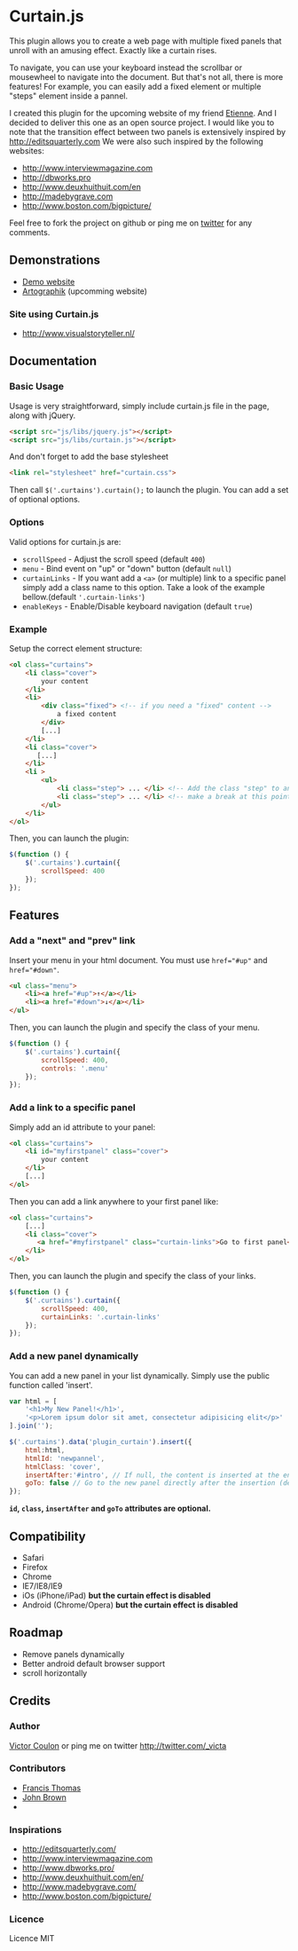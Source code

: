 Curtain.js
========================================

This plugin allows you to create a web page with multiple fixed panels that unroll with an amusing effect. Exactly like a curtain rises.
 
To navigate, you can use your keyboard instead the scrollbar or mousewheel to navigate into the document. 
But that's not all, there is more features! For example, you can easily add a fixed element or multiple "steps" element inside a pannel.

I created this plugin for the upcoming website of my friend [Etienne](http://artographik.fr/). And I decided to deliver this one as an open source project.
I would like you to note that the transition effect between two panels is extensively inspired by http://editsquarterly.com
We were also such inspired by the following websites:

* http://www.interviewmagazine.com
* http://dbworks.pro
* http://www.deuxhuithuit.com/en
* http://madebygrave.com
* http://www.boston.com/bigpicture/

Feel free to fork the project on github or ping me on [twitter](http://twitter.com/_victa) for any comments.

## Demonstrations

* [Demo website](http://curtain.victorcoulon.fr)
* [Artographik](http://artographik.fr/) (upcomming website)

### Site using Curtain.js

* http://www.visualstoryteller.nl/

## Documentation

### Basic Usage

Usage is very straightforward, simply include curtain.js file in the page, along with jQuery.

```html
<script src="js/libs/jquery.js"></script>  
<script src="js/libs/curtain.js"></script>
```

And don't forget to add the base stylesheet

```html
<link rel="stylesheet" href="curtain.css">
```
Then call ``$('.curtains').curtain();`` to launch the plugin. You can add a set of optional options.

### Options

Valid options for curtain.js are:

* ``scrollSpeed`` - Adjust the scroll speed (default ``400``)
* ``menu`` - Bind event on "up" or "down" button (default ``null``)
* ``curtainLinks`` - If you want add a ``<a>`` (or multiple) link to a specific panel simply add a class name to this option. Take a look of the example bellow.(default ``'.curtain-links'``)
* ``enableKeys`` - Enable/Disable keyboard navigation (default ``true``)

### Example

Setup the correct element structure:

```html
<ol class="curtains">
    <li class="cover"> 
        your content
    </li>
    <li>
        <div class="fixed"> <!-- if you need a "fixed" content -->
            a fixed content
        </div>
        [...]
    </li>
    <li class="cover">
       [...]
    </li>
    <li >
        <ul>
            <li class="step"> ... </li> <!-- Add the class "step" to an element to  -->
            <li class="step"> ... </li> <!-- make a break at this point with keyboard controls  -->
        </ul>
    </li>
</ol>
```

Then, you can launch the plugin:

```js
$(function () {
    $('.curtains').curtain({
        scrollSpeed: 400
    });
});

```
## Features

### Add a "next" and "prev" link

Insert your menu in your html document. You must use ``href="#up"`` and ``href="#down"``.

```html
<ul class="menu">
    <li><a href="#up">↑</a></li>
    <li><a href="#down">↓</a></li>
</ul>
```

Then, you can launch the plugin and specify the class of your menu.

```js
$(function () {
    $('.curtains').curtain({
        scrollSpeed: 400,
        controls: '.menu'
    });
});
```

### Add a link to a specific panel

Simply add an id attribute to your panel:

```html
<ol class="curtains">
    <li id="myfirstpanel" class="cover"> 
        your content
    </li>
    [...]
</ol>
```

Then you can add a link anywhere to your first panel like:

```html
<ol class="curtains">
    [...]
    <li class="cover">
       <a href="#myfirstpanel" class="curtain-links">Go to first panel</a>
    </li>
</ol>
```


Then, you can launch the plugin and specify the class of your links.

```js
$(function () {
    $('.curtains').curtain({
        scrollSpeed: 400,
        curtainLinks: '.curtain-links'
    });
});
```

### Add a new panel dynamically

You can add a new panel in your list dynamically. Simply use the public function called 'insert'.


```js
var html = [
    '<h1>My New Panel!</h1>',
    '<p>Lorem ipsum dolor sit amet, consectetur adipisicing elit</p>'
].join('');

$('.curtains').data('plugin_curtain').insert({
    html:html,
    htmlId: 'newpannel',
    htmlClass: 'cover',
    insertAfter:'#intro', // If null, the content is inserted at the end
    goTo: false // Go to the new panel directly after the insertion (default: true)
});

```

**``id``, ``class``, ``insertAfter`` and ``goTo`` attributes are optional.**


## Compatibility

* Safari
* Firefox
* Chrome
* IE7/IE8/IE9
* iOs (iPhone/iPad) __but the curtain effect is disabled__
* Android (Chrome/Opera) __but the curtain effect is disabled__


## Roadmap

* Remove panels dynamically
* Better android default browser support
* scroll horizontally

## Credits

### Author
[Victor Coulon](http://victorcoulon.fr) or ping me on twitter http://twitter.com/_victa

### Contributors

* [Francis Thomas](http://francisthomas.fr/)
* [John Brown](http://www.thisisjohnbrown.com/)
* 
### Inspirations


* http://editsquarterly.com/
* http://www.interviewmagazine.com
* http://www.dbworks.pro/
* http://www.deuxhuithuit.com/en/
* http://www.madebygrave.com/
* http://www.boston.com/bigpicture/

### Licence
Licence MIT